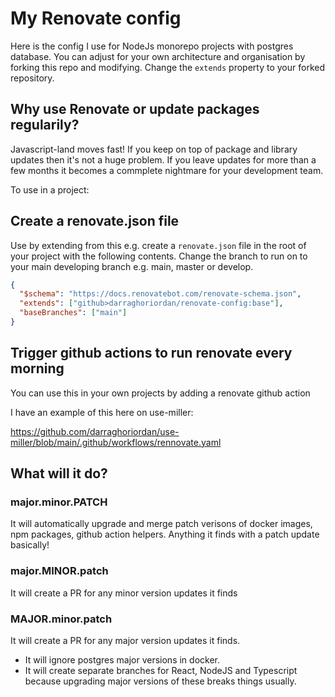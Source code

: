 # My Renovate config

Here is the config I use for NodeJs monorepo projects with postgres database. You can adjust for your own architecture and organisation by forking this repo and modifying. Change the `extends` property to your forked repository.

## Why use Renovate or update packages regularily?

Javascript-land moves fast! If you keep on top of package and library updates then it's not a huge problem. If you leave updates for more than a few months it becomes a commplete nightmare for your development team. 

To use in a project: 

## Create a renovate.json file

Use by extending from this e.g. create a `renovate.json` file in the root of your project with the following contents. Change the branch to run on to your main developing branch e.g. main, master or develop.

```json
{
  "$schema": "https://docs.renovatebot.com/renovate-schema.json",
  "extends": ["github>darraghoriordan/renovate-config:base"],
  "baseBranches": ["main"]
}
```

## Trigger github actions to run renovate every morning

You can use this in your own projects by adding a renovate github action

I have an example of this here on use-miller: 

https://github.com/darraghoriordan/use-miller/blob/main/.github/workflows/rennovate.yaml

## What will it do?

### major.minor.PATCH
It will automatically upgrade and merge patch verisons of docker images, npm packages, github action helpers. Anything it finds with a patch update basically!

### major.MINOR.patch
It will create a PR for any minor version updates it finds

### MAJOR.minor.patch
It will create a PR for any major version updates it finds. 
- It will ignore postgres major versions in docker.
- It will create separate branches for React, NodeJS and Typescript because upgrading major versions of these breaks things usually.

